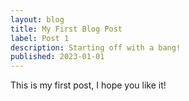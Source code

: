 ```yaml
---
layout: blog
title: My First Blog Post
label: Post 1
description: Starting off with a bang!
published: 2023-01-01
---
```


This is my first post, I hope you like it!
